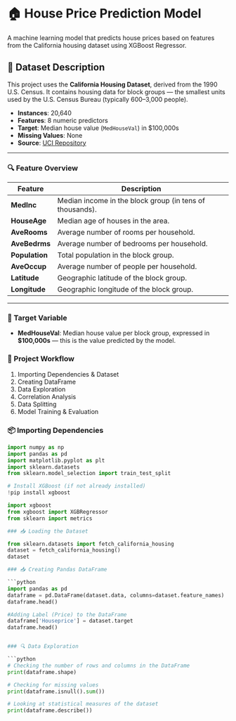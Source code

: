 # 🏠 House Price Prediction Model

A machine learning model that predicts house prices based on features from the California housing dataset using XGBoost Regressor.
## 📁 Dataset Description

This project uses the **California Housing Dataset**, derived from the 1990 U.S. Census. It contains housing data for block groups — the smallest units used by the U.S. Census Bureau (typically 600–3,000 people).

- **Instances**: 20,640  
- **Features**: 8 numeric predictors  
- **Target**: Median house value (`MedHouseVal`) in $100,000s  
- **Missing Values**: None  
- **Source**: [UCI Repository](https://www.dcc.fc.up.pt/~ltorgo/Regression/cal_housing.html)

---

### 🔍 Feature Overview

| Feature      | Description |
|--------------|-------------|
| **MedInc**   | Median income in the block group (in tens of thousands). |
| **HouseAge** | Median age of houses in the area. |
| **AveRooms** | Average number of rooms per household. |
| **AveBedrms**| Average number of bedrooms per household. |
| **Population**| Total population in the block group. |
| **AveOccup** | Average number of people per household. |
| **Latitude** | Geographic latitude of the block group. |
| **Longitude**| Geographic longitude of the block group. |

---

### 🎯 Target Variable

- **MedHouseVal**: Median house value per block group, expressed in **$100,000s** — this is the value predicted by the model.
### 🔧 Project Workflow

1. Importing Dependencies & Dataset  
2. Creating DataFrame  
3. Data Exploration  
4. Correlation Analysis  
5. Data Splitting  
6. Model Training & Evaluation

### 📦 Importing Dependencies

```python
import numpy as np
import pandas as pd
import matplotlib.pyplot as plt
import sklearn.datasets
from sklearn.model_selection import train_test_split

# Install XGBoost (if not already installed)
!pip install xgboost

import xgboost
from xgboost import XGBRegressor
from sklearn import metrics

### 📥 Loading the Dataset

from sklearn.datasets import fetch_california_housing
dataset = fetch_california_housing()
dataset

### 📥 Creating Pandas DataFrame

```python
import pandas as pd
dataframe = pd.DataFrame(dataset.data, columns=dataset.feature_names)
dataframe.head()

#Adding Label (Price) to the DataFrame
dataframe['Houseprice'] = dataset.target
dataframe.head()


### 🔍 Data Exploration

```python
# Checking the number of rows and columns in the DataFrame
print(dataframe.shape)

# Checking for missing values
print(dataframe.isnull().sum())

# Looking at statistical measures of the dataset
print(dataframe.describe())

